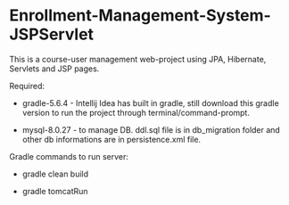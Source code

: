 # Enrollment-Management-System-JSPServlet

This is a course-user management web-project using JPA, Hibernate, Servlets and JSP pages.

Required:

- gradle-5.6.4 - Intellij Idea has built in gradle, still download this gradle version to run the project through terminal/command-prompt.

- mysql-8.0.27 - to manage DB. ddl.sql file is in db_migration folder and other db informations are in persistence.xml file. 

Gradle commands to run server:

- gradle clean build

- gradle tomcatRun
